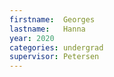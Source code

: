 ```yaml
---
firstname:  Georges
lastname:   Hanna
year: 2020
categories: undergrad
supervisor: Petersen
---
```

